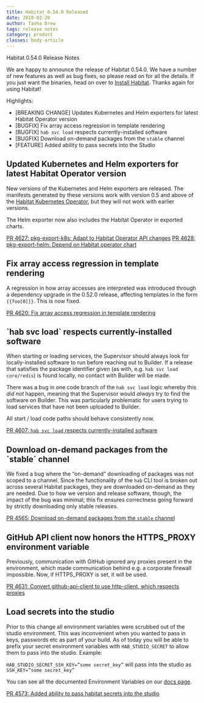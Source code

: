 ```yaml
---
title: Habitat 0.54.0 Released
date: 2018-02-20
author: Tasha Drew
tags: release notes
category: product
classes: body-article
---
```


Habitat 0.54.0 Release Notes

We are happy to announce the release of Habitat 0.54.0. We have a number of new features as well as bug fixes, so please read on for all the details. If you just want the binaries, head on over to [Install Habitat](https://www.habitat.sh/docs/using-habitat/#install-habitat). Thanks again for using Habitat!

Highlights: 

* [BREAKING CHANGE] Updates Kubernetes and Helm exporters for latest Habitat Operator version
* [BUGFIX] Fix array access regression in template rendering
* [BUGFIX] `hab svc load` respects currently-installed software
* [BUGFIX] Download on-demand packages from the `stable` channel
* [FEATURE] Added ability to pass secrets into the Studio


<h2> Updated Kubernetes and Helm exporters for latest Habitat Operator version </h2>

New versions of the Kubernetes and Helm exporters are released. The manifests generated by these versions work with version 0.5 and above of the [Habitat Kubernetes Operator](https://github.com/kinvolk/habitat-operator), but they will not work with earlier versions.

The Helm exporter now also includes the Habitat Operator in exported charts.

[PR 4627: pkg-export-k8s: Adapt to Habitat Operator API changes](https://github.com/habitat-sh/habitat/pull/4627)
[PR 4628: pkg-export-helm: Depend on Habitat operator chart](https://github.com/habitat-sh/habitat/pull/4628) 

<h2> Fix array access regression in template rendering </h2> 

A regression in how array accesses are interpreted was introduced through a dependency upgrade in the 0.52.0 release, affecting templates in the form `{{foo[0]}}`. This is now fixed.

[PR 4620: Fix array access regression in template rendering](https://github.com/habitat-sh/habitat/pull/4620)

<h2> `hab svc load` respects currently-installed software </h2>

When starting or loading services, the Supervisor should always look for locally-installed software to run before reaching out to Builder. If a release that satisfies the package identifier given (as with, e.g. `hab svc load core/redis`) is found locally, no contact with Builder will be made. 

There was a bug in one code branch of the `hab svc load` logic whereby this _did not_ happen, meaning that the Supervisor would _always_ try to find the software on Builder. This was particularly problematic for users trying to load services that have not been uploaded to Builder.

All start / load code paths should behave consistently now.

[PR 4607: `hab svc load` respects currently-installed software](https://github.com/habitat-sh/habitat/pull/4607) 

<h2> Download on-demand packages from the `stable` channel </h2>

We fixed a bug where the “on-demand” downloading of packages was not scoped to a channel. Since the functionality of the `hab` CLI tool is broken out across several Habitat packages, they are downloaded on-demand as they are needed. Due to how we version and release software, though, the impact of the bug was minimal; this fix ensures correctness going forward by strictly downloading only stable releases.

[PR 4565: Download on-demand packages from the `stable` channel](https://github.com/habitat-sh/habitat/pull/4565)

<h2> GitHub API client now honors the HTTPS_PROXY environment variable </h2>

Previously, communication with GitHub ignored any proxies present in the environment, which made communication behind e.g. a corporate firewall impossible. Now, if HTTPS_PROXY is set, it will be used.

[PR 4631: Convert github-api-client to use http-client, which respects proxies](https://github.com/habitat-sh/habitat/pull/4631)


<h2> Load secrets into the studio </h2>

Prior to this change all environment variables were scrubbed out of the studio environment. This was inconvenient when you wanted to pass in keys, passwords etc as part of your build. As of today you will be able to prefix your secret environment variables with `HAB_STUDIO_SECRET` to allow them to pass into the studio. Example: 

`HAB_STUDIO_SECRET_SSH_KEY=”some secret_key”` will pass into the studio as `SSH_KEY=”some secret_key”`

You can see all the documented Environment Variables on our [docs page](https://www.habitat.sh/docs/reference/#environment-variables). 

[PR 4573: Added ability to pass habitat secrets into the studio](https://github.com/habitat-sh/habitat/pull/4573) 






